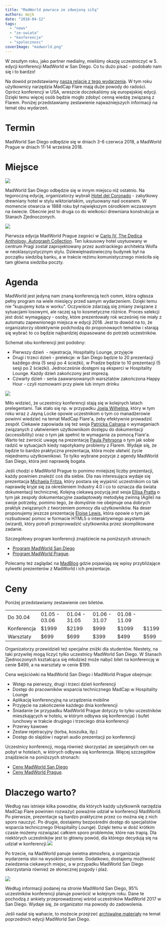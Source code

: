 ```yaml
---
title: "MadWorld powraca ze zdwojoną siłą"
authors: mojk
date: "2018-04-12"
tags:
  - "news"
  - "ze-swiata"
  - "konferencje"
  - "spolecznosc"
coverImage: "madworld.png"
---
```


W zeszłym roku, jako partner medialny, mieliśmy okazję uczestniczyć w 5. edycji
konferencji MadWorld w San Diego. Co tu dużo pisać - podobało nam się i to
bardzo!

Na dowód przedstawiamy
[naszą relację z tego wydarzenia](http://techwriter.pl/madworld-2017-relacja/).
W tym roku użytkownicy narzędzia MadCap Flare mają duże powody do radości.
Oprócz konferencji w USA, wreszcie doczekaliśmy się europejskiej edycji. Dzięki
temu więcej osób będzie mogło zdobyć cenną wiedzę związaną z Flarem. Poniżej
przedstawiamy zestawienie najważniejszych informacji na temat obu wydarzeń.

# Termin

MadWorld San Diego odbędzie się w dniach 3-6 czerwca 2018, a MadWorld Prague w
dniach 11-14 września 2018.

# Miejsce

[![](images/MW2018-HotelImage-1024x512-1024x512.jpg)](http://techwriter.pl/wp-content/uploads/2018/04/MW2018-HotelImage-1024x512.jpg)

MadWorld San Diego odbędzie się w innym miejscu niż ostatnio. Na tegoroczną
edycję, organizatorzy wybrali [Hotel del Coronado](https://hoteldel.com/) -
zabytkowy drewniany hotel w stylu wiktoriańskim, usytuowany nad oceanem. W
momencie otwarcia w 1888 roku był największym ośrodkiem wczasowym na świecie.
Obecnie jest to druga co do wielkości drewniana konstrukcja w Stanach
Zjednoczonych.

[![](images/MWEU2018-Image3-1024x512-1024x512.jpg)](http://techwriter.pl/wp-content/uploads/2018/04/MWEU2018-Image3-1024x512.jpg)

Pierwsza edycja MadWorld Prague zagości
w [Carlo IV, The Dedica Anthology, Autograph Collection](https://www.marriott.com/hotels/travel/prgak-carlo-iv-the-dedica-anthology-autograph-collection/?scid=bb1a189a-fec3-4d19-a255-54ba596febe2).
Ten luksusowy hotel usytuowany w centrum Pragi został zaprojektowany przez
austriackiego architekta Wolfa w neoklasycystycznym stylu. Dziewiętnastowieczny
budynek był na początku siedzibą banku, a w trakcie reżimu komunistycznego
mieściła się tam główna siedziba poczty.

# Agenda

MadWorld jest jedyną nam znaną konferencją tech comm, która ogłasza pełny
program na wiele miesięcy przed samym wydarzeniem. Dzięki temu nie "kupujemy
kota w worku". Oczywiście zdarzają się zmiany związane z sytuacjami losowymi,
ale raczej są to kosmetyczne różnice. Proces selekcji jest dość wymagający -
osoby, które prezentowały rok wcześniej nie miały z automatu zapewnionego
miejsca w edycji 2018. Jest to dowód na to, że organizatorzy obiektywnie
podchodzą do proponowaych tematów i starają się wybrać to co będzie najbardziej
dopasowane do potrzeb uczestników.

Schemat obu konferencji jest podobny:

- Pierwszy dzień  - rejestracja, Hospitality Lounge, przyjęcie
- Drugi i trzeci dzień - prelekcje: w San Diego będzie to 20 prezentacji każdego
  dnia (5 sesji po 4 ścieżki), w Pradze będzie to 10 prezentacji (5 sesji po 2
  ścieżki). Jednocześnie dostępni są eksperci w Hospitality Lounge. Każdy dzień
  zakończony jest imprezą.
- Czwarty dzień - seria zaawansowanych warsztatów zakończona Happy Hour - czyli
  rozmowami przy piwie lub innym drinku

[![](images/MW2018-Image1-1024x512-1024x512.jpg)](http://techwriter.pl/wp-content/uploads/2018/04/MW2018-Image1-1024x512.jpg)

Miło widzieć, że uczestnicy konferencji stają się w kolejnych latach
prelegentami. Tak stało się np. w przypadku
[Joela Wilhelma](https://www.madcapsoftware.com/conference/madworld-2018/speakers/joel-wilhelm/),
który w tym roku wraz z Jayną Locke opowie uczestnikom o tym co manadżerowie
powinni wiedzieć na temat MadCap Flare'a, żeby efektywnie prowadzić zespół.
Ciekawie zapowiada się też sesja
[Patricka Calnana](https://www.madcapsoftware.com/conference/madworld-2018/speakers/patrick-calnan/)
o wymaganiach związanych z ułatwieniem użytkownikom dostępu do dokumentacji
(accessibility) oraz o tym jak spełnić te wymagania za pomocą Flare'a. Warto też
zwrócić uwagę na prezentację
[Paula Pehrsona](https://www.madcapsoftware.com/conference/madworld-2018/speakers/paul-pehrson/)
o tym jak sobie radzić w sytuacjach kiedy napotykamy problemy z Flarem. Wydaje
się, że będzie to bardzo praktyczna prezentacja, która może ułatwić życie
niejednemu użytkownikowi. To tylko wybrane pozycje z agendy MadWorld San Diego,
która jest naprawdę bogata.

Jeśli chodzi o MadWorld Prague to pomimo mniejszej liczby prezentacji, każdy
powinien znaleźć coś dla siebie. Dla nas interesująca wydaje się prezentacja
[Michaela Fritza](https://www.madcapsoftware.com/conference/madworld-europe-2018/speakers/michael-fritz/),
który postara się wyjaśnić uczestnikom co tak naprawdę kryje się za określeniem
Industry 4.0 i co to oznacza dla świata dokumentacji technicznej. Kolejną
ciekawą pozycją jest sesja
[Ellisa Pratta](https://www.madcapsoftware.com/conference/madworld-europe-2018/speakers/ellis-pratt/)
o tym jak zespoły dokumentacyjne zaadaptowały metodykę zwinną (Agile) na swoje
potrzeby, pomimo tego, że domyślnie nie obejmuje ona dobrych praktyk związanych
z tworzeniem pomocy dla użytkowników. Na deser proponujemy jeszcze prezentację
[Eloise Lewis](https://www.madcapsoftware.com/conference/madworld-europe-2018/speakers/eloise-lewis/),
która opowie o tym jak rozbudować pomoc w formacie HTML5 o interaktywnego
asystenta (wizard), który potrafi przeprowadzić użytkownika przez skomplikowane
zadanie.

Szczegółowy program konferencji znajdziecie na poniższych stronach:

- [Program MadWorld San Diego](https://www.madcapsoftware.com/conference/madworld-2018/schedule/)
- [Program MadWorld Prague](https://www.madcapsoftware.com/conference/madworld-europe-2018/schedule/).

Polecamy też zaglądać na [MadBlog](https://www.madcapsoftware.com/blog/) gdzie
pojawiają się wpisy przybliżające sylwetki prezenterów z MadWorld i ich
prezentacje.

# Ceny

Poniżej przedstawiamy zestawienie cen biletów.

|             |               |               |               |               |       |
| ----------- | ------------- | ------------- | ------------- | ------------- | ----- |
| Do 30.04    | 01.05 - 03.06 | 01.04 - 31.05 | 01.06 - 31.07 | 01.08 - 11.09 |       |
| Konferencja | $1999         | $2199         | $999          | $1099         | $1199 |
| Warsztaty   | $699          | $699          | $399          | $499          | $599  |

Organizatorzy przewidzieli też specjalne zniżki dla studentów. Niestety, na taki
przywilej mogą liczyć tylko uczestnicy MadWorld San Diego. W Stanach
Zjednoczonych kształcąca się młodzież może nabyć bilet na konferencję w cenie
$499, a na warsztaty w cenie $199.

Cena wejściówki na MadWorld San Diego i MadWorld Prague obejmuje:

- Wstęp na pierwszy, drugi i trzeci dzień konferencji
- Dostęp do pracowników wsparcia technicznego MadCap w Hospitality Lounge
- Aplikację konferencyjną na urządzenia mobilne
- Przyjęcie na zakończenie każdego dnia konferencji
- Śniadanie (w przypadku MadWorld Prague dotyczy to tylko uczestników
  mieszkających w hotelu, w którym odbywa się konferencja) i bufet lunchowy w
  trakcie drugiego i trzeciego dnia konferencji
- Przerwy kawowe
- Zestaw rejetracyjny (torba, koszulka, itp.)
- Dostęp do slajdów i nagrań audio prezentacji po konferencji

Uczestnicy konferencji, mogą również skorzystać ze specjalnych cen na pobyt w
hotelach, w których odbywa się konferencja. Więcej szczegółów znajdziecie na
poniższych stronach:

- [Ceny MadWorld San Diego](https://www.madcapsoftware.com/conference/madworld-2018/pricing.aspx)
- [Ceny MadWorld Prague](https://www.madcapsoftware.com/conference/madworld-europe-2018/pricing.aspx).

# Dlaczego warto?

Według nas istnieje kilka powodów, dla których każdy użytkownik narzędzia MadCap
Flare powinien rozważyć poważnie udział w konferencji MadWorld. Po pierwsze,
prezentacje są bardzo praktyczne przez co można się z nich sporo nauczyć. Po
drugie, dostajemy bezpośredni dostęp do specjalistów wsparcia technicznego
(Hospitality Lounge). Dzięki temu w dość krótkim czasie możemy rozwiązać całkiem
sporo problemów, które nas trapią. Dla niektórych uczestników jest to główny
powód, dla którego decydują się na udział w
konferencji.[![](images/MW2018-Image3-1024x512-1024x512.jpg)](http://techwriter.pl/wp-content/uploads/2018/04/MW2018-Image3-1024x512.jpg)

Po trzecie, na MadWorld panuje świetna atmosfera, a organizacja wydarzenia stoi
na wysokim poziomie. Dodatkowo, dostajemy możliwość zwiedzenia ciekawych miejsc,
a w przypadku MadWorld San Diego skorzystania również ze słonecznej pogody i
plaż.

[![](images/MWEU2018-Image2-1024x512-1024x512.jpg)](http://techwriter.pl/wp-content/uploads/2018/04/MWEU2018-Image2-1024x512.jpg)

Według informacji podanej na stronie MadWorld San Diego, 95% uczestników
konferencji planuje powrócić w kolejnym roku. Dane te pochodzą z ankiety
przeprowadzonej wśród uczestników MadWorld 2017 w San Diego. Wydaje się, że
organizator ma powody do zadowolenia.

Jeśli nadal się wahacie, to możecie przejrzeć
[archiwalne materiały](https://www.madcapsoftware.com/past-conferences/) na
temat poprzednich edycji MadWorld San Diego.
